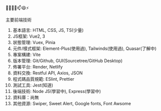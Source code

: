 👋👀🌱💞️📫😄⚡ 

主要前端技術
1. 基本語言: HTML, CSS, JS, TS(少量)
2. JS框架: Vue2, 3
3. 狀態管理: Vuex, Pinia
4. 元件/樣式框架: Element-Plus(使用過), Tailwinds(使用過), Quasar(了解中)
5. 專案構建: Vite
6. 版本管理: Git/Github, GUI(Sourcetree/GitHub Desktop)
7. 佈署平台: Render, Netlify
8. 資料交換: Restful API, Axios, JSON
9. 程式碼品質規範: ESlint, Prettier
10. 測試工具: Jest(知道)
11. 後端技術: Node JS(學習中), Express(學習中)
12. 資料庫：尚無
13. 其他資源: Swiper, Sweet Alert, Google fonts, Font Awsome
